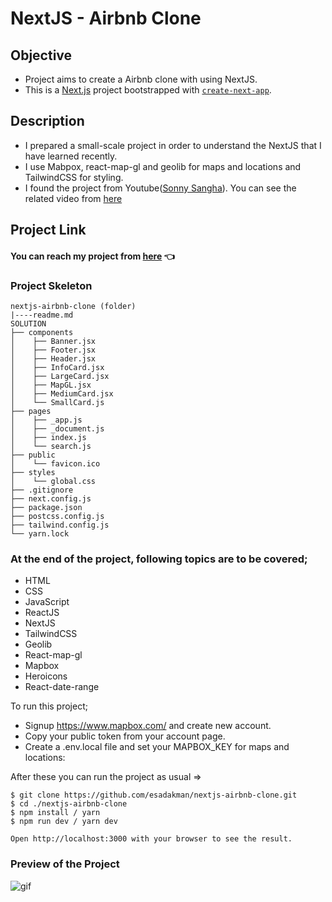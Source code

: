# NextJS - Airbnb Clone

## Objective

- Project aims to create a Airbnb clone with using NextJS.
- This is a [Next.js](https://nextjs.org/) project bootstrapped with [`create-next-app`](https://github.com/vercel/next.js/tree/canary/packages/create-next-app).

## Description

- I prepared a small-scale project in order to understand the NextJS that I have learned recently.
- I use Mabpox, react-map-gl and geolib for maps and locations and TailwindCSS for styling.
- I found the project from Youtube([Sonny Sangha](https://www.youtube.com/@SonnySangha)). You can see the related video from [here](https://www.youtube.com/watch?v=b8gBIphfCqw)

## Project Link

#### You can reach my project from [here](https://nextjs-airbnb-clone-esadakman.vercel.app/) 👈

### Project Skeleton

```
nextjs-airbnb-clone (folder)
|----readme.md
SOLUTION
├── components
│    ├── Banner.jsx
│    ├── Footer.jsx
│    ├── Header.jsx
│    ├── InfoCard.jsx
│    ├── LargeCard.jsx
│    ├── MapGL.jsx
│    ├── MediumCard.jsx
│    └── SmallCard.js
├── pages
│    ├── _app.js
│    ├── _document.js
│    ├── index.js
│    └── search.js
├── public
│    └── favicon.ico
├── styles
│    └── global.css
├── .gitignore
├── next.config.js
├── package.json
├── postcss.config.js
├── tailwind.config.js
└── yarn.lock
```

### At the end of the project, following topics are to be covered;

- HTML
- CSS
- JavaScript
- ReactJS
- NextJS
- TailwindCSS
- Geolib
- React-map-gl
- Mapbox
- Heroicons
- React-date-range

To run this project;

- Signup https://www.mapbox.com/ and create new account.  
- Copy your public token from your account page.
- Create a .env.local file and set your MAPBOX_KEY for maps and locations:

After these you can run the project as usual =>

```
$ git clone https://github.com/esadakman/nextjs-airbnb-clone.git
$ cd ./nextjs-airbnb-clone
$ npm install / yarn
$ npm run dev / yarn dev

Open http://localhost:3000 with your browser to see the result.
```

### Preview of the Project

 <img src="./airbnb-clone.gif" alt="gif"   />
